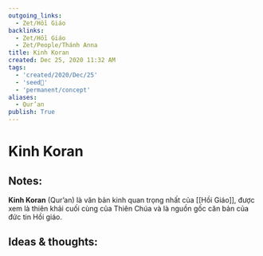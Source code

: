 ```yaml
---
outgoing_links:
  - Zet/Hồi Giáo
backlinks:
  - Zet/Hồi Giáo
  - Zet/People/Thánh Anna
title: Kinh Koran
created: Dec 25, 2020 11:32 AM
tags:
  - 'created/2020/Dec/25'
  - 'seed🥜'
  - 'permanent/concept'
aliases:
  - Qur’an
publish: True
---
```

# Kinh Koran

## Notes:
**Kinh Koran** (Qur’an) là văn bản kinh quan trọng nhất của [[Hồi Giáo]], được xem là thiên khải cuối cùng của Thiên Chúa và là nguồn gốc căn bản của đức tin Hồi giáo.

## Ideas & thoughts:
